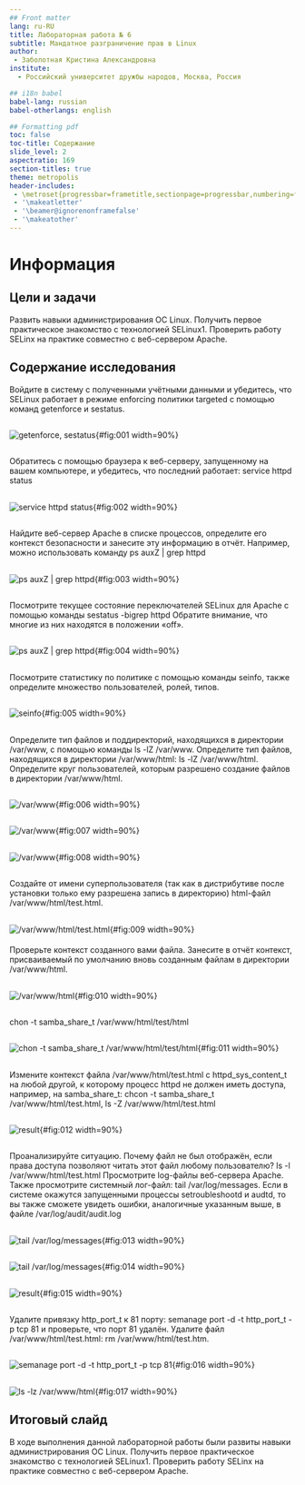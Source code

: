 ```yaml
---
## Front matter
lang: ru-RU
title: Лабораторная работа № 6
subtitle: Мандатное разграничение прав в Linux
author:
 - Заболотная Кристина Александровна
institute:
  - Российский университет дружбы народов, Москва, Россия

## i18n babel
babel-lang: russian
babel-otherlangs: english

## Formatting pdf
toc: false
toc-title: Содержание
slide_level: 2
aspectratio: 169
section-titles: true
theme: metropolis
header-includes:
 - \metroset{progressbar=frametitle,sectionpage=progressbar,numbering=fraction}
 - '\makeatletter'
 - '\beamer@ignorenonframefalse'
 - '\makeatother'
---
```


# Информация

## Цели и задачи

Развить навыки администрирования ОС Linux. Получить первое практическое знакомство с технологией SELinux1. Проверить работу SELinx на практике совместно с веб-сервером Apache.

## Содержание исследования

Войдите в систему с полученными учётными данными и убедитесь, что SELinux работает в режиме enforcing политики targeted с помощью команд getenforce и sestatus.

##

![getenforce, sestatus](image/1.png){#fig:001 width=90%}

##

Обратитесь с помощью браузера к веб-серверу, запущенному на вашем компьютере, и убедитесь, что последний работает: service httpd status

##

![service httpd status](image/2.png){#fig:002 width=90%}

##

Найдите веб-сервер Apache в списке процессов, определите его контекст безопасности и занесите эту информацию в отчёт. Например, можно использовать команду ps auxZ | grep httpd

##

![ps auxZ | grep httpd](image/3.png){#fig:003 width=90%}

##

Посмотрите текущее состояние переключателей SELinux для Apache с помощью команды sestatus -bigrep httpd Обратите внимание, что многие из них находятся в положении «off».

##

![ps auxZ | grep httpd](image/4.png){#fig:004 width=90%}

##

Посмотрите статистику по политике с помощью команды seinfo, также определите множество пользователей, ролей, типов.

##

![seinfo](image/5.png){#fig:005 width=90%}

##

Определите тип файлов и поддиректорий, находящихся в директории /var/www, с помощью команды ls -lZ /var/www. Определите тип файлов, находящихся в директории /var/www/html: ls -lZ /var/www/html. Определите круг пользователей, которым разрешено создание файлов в директории /var/www/html.

##

![/var/www](image/6.png){#fig:006 width=90%}

##

![/var/www](image/7.png){#fig:007 width=90%}

##

![/var/www](image/8.png){#fig:008 width=90%}

##

Создайте от имени суперпользователя (так как в дистрибутиве после установки только ему разрешена запись в директорию) html-файл /var/www/html/test.html.

##

![/var/www/html/test.html](image/9.png){#fig:009 width=90%}

####

Проверьте контекст созданного вами файла. Занесите в отчёт контекст, присваиваемый по умолчанию вновь созданным файлам в директории /var/www/html.

##

![/var/www/html](image/10.png){#fig:010 width=90%}

##

chon -t samba_share_t /var/www/html/test/html

##

![chon -t samba_share_t /var/www/html/test/html](image/11.png){#fig:011 width=90%}

##

Измените контекст файла /var/www/html/test.html с httpd_sys_content_t на любой другой, к которому процесс httpd не должен иметь доступа, например, на samba_share_t: chcon -t samba_share_t /var/www/html/test.html, ls -Z /var/www/html/test.html

##

![result](image/12.png){#fig:012 width=90%}

##

Проанализируйте ситуацию. Почему файл не был отображён, если права доступа позволяют читать этот файл любому пользователю? ls -l /var/www/html/test.html Просмотрите log-файлы веб-сервера Apache. Также просмотрите системный лог-файл: tail /var/log/messages. Если в системе окажутся запущенными процессы setroubleshootd и audtd, то вы также сможете увидеть ошибки, аналогичные указанным выше, в файле /var/log/audit/audit.log

##

![tail /var/log/messages](image/13.png){#fig:013 width=90%}

##

![tail /var/log/messages](image/14.png){#fig:014 width=90%}

##

![result](image/15.png){#fig:015 width=90%}

##

Удалите привязку http_port_t к 81 порту: semanage port -d -t http_port_t -p tcp 81
и проверьте, что порт 81 удалён. Удалите файл /var/www/html/test.html: rm /var/www/html/test.htm.

##

![semanage port -d -t http_port_t -p tcp 81](image/16.png){#fig:016 width=90%}

##

![ls -lz /var/www/html](image/17.png){#fig:017 width=90%}

##

## Итоговый слайд

В ходе выполнения данной лабораторной работы были развиты навыки администрирования ОС Linux. Получить первое практическое знакомство с технологией SELinux1. Проверить работу SELinx на практике совместно с веб-сервером Apache.

